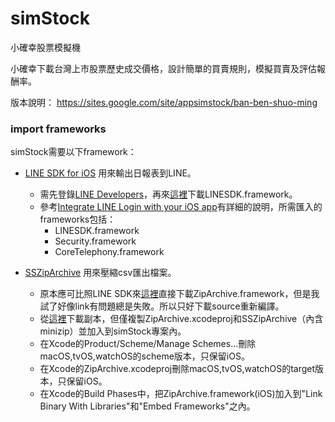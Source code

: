 # simStock
小確幸股票模擬機

小確幸下載台灣上市股票歷史成交價格，設計簡單的買賣規則，模擬買賣及評估報酬率。

版本說明： https://sites.google.com/site/appsimstock/ban-ben-shuo-ming


### import frameworks
simStock需要以下framework：
* [LINE SDK for iOS](https://github.com/archmagees/LineSDK) 用來輸出日報表到LINE。
    * 需先登錄[LINE Developers](https://developers.line.me/en/)，再來[這裡](https://developers.line.me/en/docs/ios-sdk/)下載LINESDK.framework。
    * 參考[Integrate LINE Login with your iOS app](https://developers.line.me/en/docs/line-login/ios/integrate-line-login/)有詳細的說明，所需匯入的frameworks包括：
        * LINESDK.framework
        * Security.framework
        * CoreTelephony.framework

* [SSZipArchive](https://github.com/ZipArchive/ZipArchive) 用來壓縮csv匯出檔案。
    * 原本應可比照LINE SDK來[這裡](https://github.com/ZipArchive/ZipArchive/releases)直接下載ZipArchive.framework，但是我試了好像link有問題總是失敗。所以只好下載source重新編譯。
    * 從[這裡](https://github.com/ZipArchive/ZipArchive)下載副本，但僅複製ZipArchive.xcodeproj和SSZipArchive（內含minizip）並加入到simStock專案內。
    * 在Xcode的Product/Scheme/Manage Schemes...刪除macOS,tvOS,watchOS的scheme版本，只保留iOS。
    * 在Xcode的ZipArchive.xcodeproj刪除macOS,tvOS,watchOS的target版本，只保留iOS。
    * 在Xcode的Build Phases中，把ZipArchive.framework(iOS)加入到"Link Binary With Libraries"和"Embed Frameworks"之內。
